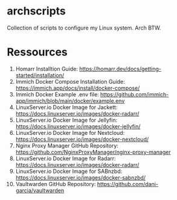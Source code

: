 # archscripts
Collection of scripts to configure my Linux system. Arch BTW.

# Ressources
1.  Homarr Installtion Guide: https://homarr.dev/docs/getting-started/installation/
2.  Immich Docker Compose Installation Guide: https://immich.app/docs/install/docker-compose/
3.  Immich Docker Example .env file: https://github.com/immich-app/immich/blob/main/docker/example.env
4.  LinuxServer.io Docker Image for Jackett: https://docs.linuxserver.io/images/docker-radarr/
5.  LinuxServer.io Docker Image for Jellyfin: https://docs.linuxserver.io/images/docker-jellyfin/
6.  LinuxServer.io Docker Image for Nextcloud: https://docs.linuxserver.io/images/docker-nextcloud/
7.  Nginx Proxy Manager GitHub Repository: https://github.com/NginxProxyManager/nginx-proxy-manager
8.  LinuxServer.io Docker Image for Radarr: https://docs.linuxserver.io/images/docker-radarr/
9.  LinuxServer.io Docker Image for SABnzbd: https://docs.linuxserver.io/images/docker-sabnzbd/
10.  Vaultwarden GitHub Repository: https://github.com/dani-garcia/vaultwarden
